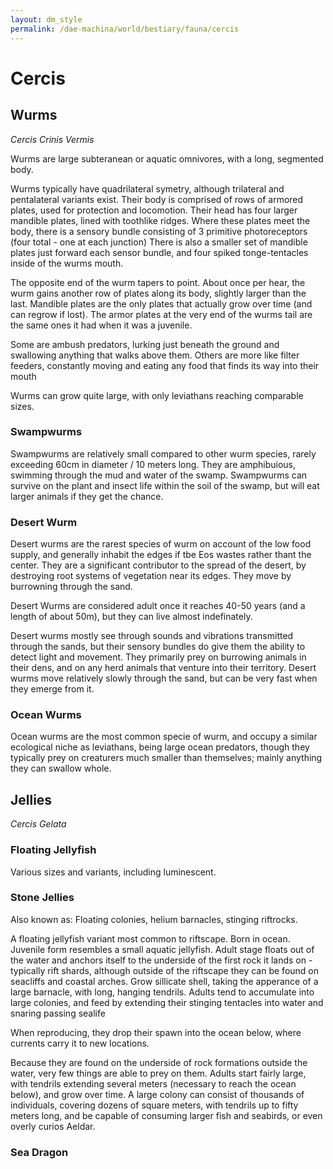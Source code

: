 ```yaml
---
layout: dm_style
permalink: /dae-machina/world/bestiary/fauna/cercis
---
```


# Cercis

## Wurms

*Cercis Crinis Vermis*

Wurms are large subteranean or aquatic omnivores, with a long, segmented body.

Wurms typically have quadrilateral symetry, although trilateral and pentalateral variants exist. Their body is comprised of rows of armored plates, used for protection and locomotion.
Their head has four larger mandible plates, lined with toothlike ridges. Where these plates meet the body, there is a sensory bundle consisting of 3 primitive photoreceptors (four total - one at each junction)
There is also a smaller set of mandible plates just forward each sensor bundle, and four spiked tonge-tentacles inside of the wurms mouth.

The opposite end of the wurm tapers to point. About once per hear, the wurm gains another row of plates along its body, slightly larger than the last. 
Mandible plates are the only plates that actually grow over time (and can regrow if lost). The armor plates at the very end of the wurms tail are the same ones it had when it was a juvenile. 

Some are ambush predators, lurking just beneath the ground and swallowing anything that walks above them. Others are more like filter feeders, constantly moving and eating any food that finds its way into their mouth

Wurms can grow quite large, with only leviathans reaching comparable sizes.

### Swampwurms

Swampwurms are relatively small compared to other wurm species, rarely exceeding 60cm in diameter / 10 meters long.
They are amphibuious, swimming through the mud and water of the swamp.
Swampwurms can survive on the plant and insect life within the soil of the swamp, but will eat larger animals if they get the chance.

### Desert Wurm

Desert wurms are the rarest species of wurm on account of the low food supply, and generally inhabit the edges if tbe Eos wastes rather thant the center. They are a significant contributor to the spread of the desert, 
by destroying root systems of vegetation near its edges. They move by burrowning through the sand.

Desert Wurms are considered adult once it reaches 40-50 years (and a length of about 50m), but they can live almost indefinately.

Desert wurms mostly see through sounds and vibrations transmitted through the sands, but their sensory bundles do give them the ability to detect light and movement.
They primarily prey on burrowing animals in their dens, and on any herd animals that venture into their territory. 
Desert wurms move relatively slowly through the sand, but can be very fast when they emerge from it.

### Ocean Wurms

Ocean wurms are the most common specie of wurm, and occupy a similar ecological niche as leviathans, being large ocean predators, 
though they typically prey on creaturers much smaller than themselves; mainly anything they can swallow whole.

## Jellies

*Cercis Gelata*

### Floating Jellyfish

Various sizes and variants, including luminescent.

### Stone Jellies

Also known as: Floating colonies, helium barnacles, stinging riftrocks.

A floating jellyfish variant most common to riftscape.
Born in ocean. Juvenile form resembles a small aquatic jellyfish.
Adult stage floats out of the water and anchors itself to the underside of the first rock it lands on - typically rift shards, although outside of the riftscape they can be found on seacliffs and coastal arches.
Grow sillicate shell, taking the apperance of a large barnacle, with long, hanging tendrils.
Adults tend to accumulate into large colonies, and feed by extending their stinging tentacles into water and snaring passing sealife

When reproducing, they drop their spawn into the ocean below, where currents carry it to new locations.

Because they are found on the underside of rock formations outside the water, very few things are able to prey on them.
Adults start fairly large, with tendrils extending several meters (necessary to reach the ocean below), and grow over time.
A large colony can consist of thousands of individuals, covering dozens of square meters, with tendrils up to fifty meters long, and be capable of consuming larger fish and seabirds, or even overly curios Aeldar.
 


### Sea Dragon